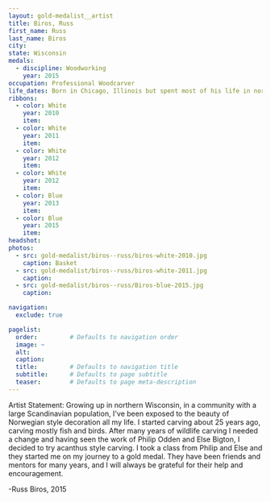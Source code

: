 ```yaml
---
layout: gold-medalist__artist
title: Biros, Russ
first_name: Russ
last_name: Biros
city: 
state: Wisconsin
medals: 
  - discipline: Woodworking
    year: 2015
occupation: Professional Woodcarver
life_dates: Born in Chicago, Illinois but spent most of his life in northern Wisconsin
ribbons:
  - color: White
    year: 2010
    item: 
  - color: White
    year: 2011
    item: 
  - color: White
    year: 2012
    item: 
  - color: White
    year: 2012
    item: 
  - color: Blue
    year: 2013
    item: 
  - color: Blue
    year: 2015
    item:
headshot:
photos:
  - src: gold-medalist/biros--russ/biros-white-2010.jpg
    caption: Basket
  - src: gold-medalist/biros--russ/biros-white-2011.jpg
    caption: 
  - src: gold-medalist/biros--russ/Biros-blue-2015.jpg
    caption: 

navigation:
  exclude: true

pagelist:
  order:         # Defaults to navigation order  
  image: ~
  alt:
  caption:
  title:         # Defaults to navigation title
  subtitle:      # Defaults to page subtitle
  teaser:        # Defaults to page meta-description  
---
```



Artist Statement: 
Growing up in northern Wisconsin, in a community with a large Scandinavian population, I've been exposed to the beauty of Norwegian style decoration all my life. I started carving about 25 years ago, carving mostly fish and birds. After many years of wildlife carving I needed a change and having seen the work of Philip Odden and Else Bigton, I decided to try acanthus style carving. I took a class from Philip and Else and they started me on my journey to a gold medal. They have been friends and mentors for many years, and I will always be grateful for their help and encouragement.

-Russ Biros, 2015
